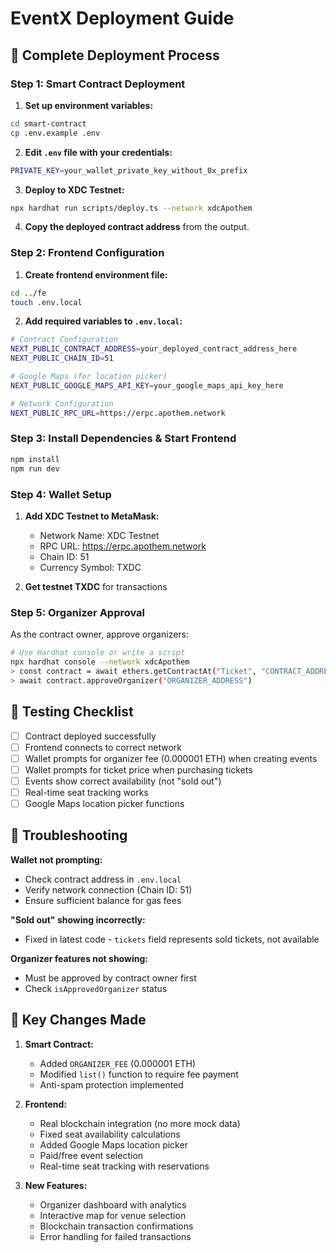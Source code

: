 # EventX Deployment Guide

## 🚀 Complete Deployment Process

### Step 1: Smart Contract Deployment

1. **Set up environment variables:**
```bash
cd smart-contract
cp .env.example .env
```

2. **Edit `.env` file with your credentials:**
```bash
PRIVATE_KEY=your_wallet_private_key_without_0x_prefix
```

3. **Deploy to XDC Testnet:**
```bash
npx hardhat run scripts/deploy.ts --network xdcApothem
```

4. **Copy the deployed contract address** from the output.

### Step 2: Frontend Configuration

1. **Create frontend environment file:**
```bash
cd ../fe
touch .env.local
```

2. **Add required variables to `.env.local`:**
```bash
# Contract Configuration
NEXT_PUBLIC_CONTRACT_ADDRESS=your_deployed_contract_address_here
NEXT_PUBLIC_CHAIN_ID=51

# Google Maps (for location picker)
NEXT_PUBLIC_GOOGLE_MAPS_API_KEY=your_google_maps_api_key_here

# Network Configuration
NEXT_PUBLIC_RPC_URL=https://erpc.apothem.network
```

### Step 3: Install Dependencies & Start Frontend

```bash
npm install
npm run dev
```

### Step 4: Wallet Setup

1. **Add XDC Testnet to MetaMask:**
   - Network Name: XDC Testnet
   - RPC URL: https://erpc.apothem.network
   - Chain ID: 51
   - Currency Symbol: TXDC

2. **Get testnet TXDC** for transactions

### Step 5: Organizer Approval

As the contract owner, approve organizers:
```bash
# Use Hardhat console or write a script
npx hardhat console --network xdcApothem
> const contract = await ethers.getContractAt("Ticket", "CONTRACT_ADDRESS")
> await contract.approveOrganizer("ORGANIZER_ADDRESS")
```

## 🧪 Testing Checklist

- [ ] Contract deployed successfully
- [ ] Frontend connects to correct network
- [ ] Wallet prompts for organizer fee (0.000001 ETH) when creating events
- [ ] Wallet prompts for ticket price when purchasing tickets
- [ ] Events show correct availability (not "sold out")
- [ ] Real-time seat tracking works
- [ ] Google Maps location picker functions

## 🔧 Troubleshooting

**Wallet not prompting:**
- Check contract address in `.env.local`
- Verify network connection (Chain ID: 51)
- Ensure sufficient balance for gas fees

**"Sold out" showing incorrectly:**
- Fixed in latest code - `tickets` field represents sold tickets, not available

**Organizer features not showing:**
- Must be approved by contract owner first
- Check `isApprovedOrganizer` status

## 📝 Key Changes Made

1. **Smart Contract:**
   - Added `ORGANIZER_FEE` (0.000001 ETH)
   - Modified `list()` function to require fee payment
   - Anti-spam protection implemented

2. **Frontend:**
   - Real blockchain integration (no more mock data)
   - Fixed seat availability calculations
   - Added Google Maps location picker
   - Paid/free event selection
   - Real-time seat tracking with reservations

3. **New Features:**
   - Organizer dashboard with analytics
   - Interactive map for venue selection
   - Blockchain transaction confirmations
   - Error handling for failed transactions
